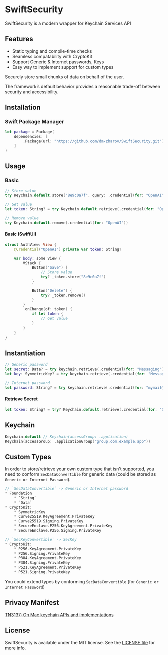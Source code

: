 # SwiftSecurity

SwiftSecurity is a modern wrapper for Keychain Services API

## Features

* Static typing and compile-time checks
* Seamless compatability with CryptoKit
* Support Generic & Internet passwords, Keys
* Easy way to implement support for custom types

Securely store small chunks of data on behalf of the user.

The framework’s default behavior provides a reasonable trade-off between security and accessibility.

## Installation

### Swift Package Manager

```swift
let package = Package(
    dependencies: [
        .Package(url: "https://github.com/dm-zharov/SwiftSecurity.git")
    ]
)
```

## Usage

### Basic

```swift
// Store value
try Keychain.default.store("8e9c0a7f", query: .credential(for: "OpenAI"))

// Get value
let token: String? = try Keychain.default.retrieve(.credential(for: "OpenAI"))

// Remove value
try Keychain.default.remove(.credential(for: "OpenAI"))
```

#### Basic (SwiftUI)

```swift
struct AuthView: View {
    @Credential("OpenAI") private var token: String?

    var body: some View {
        VStack {
            Button("Save") {
                // Store value
                try? _token.store("8e9c0a7f")
            }

            Button("Delete") {
                try? _token.remove()
            }
        }
        .onChange(of: token) {
            if let token {
                // Get value
            }
        }
    }
} 
```

## Instantiation

```swift
// Generic password
let secret: Data? = try keychain.retrieve(.credential(for: "Messaging"))
let key: SymmetricKey? = try keychain.retrieve(.credential(for: "Messaging"))

// Internet password
let password: String? = try keychain.retrieve(.credential(for: "mymail@gmail.com", space: .server("http://google.com")))
```

#### Retrieve Secret

```swift
let token: String? = try? Keychain.default.retrieve(.credential(for: "OpenAI"))
```

## Keychain

```swift
Keychain.default // Keychain(accessGroup: .application)
Keychain(accessGroup: .applicationGroup("group.com.example.app"))
```

## Custom Types

In order to store/retrieve your own custom type that isn't supported, you need to conform `SecDataConvertible` for generic data (could be stored as `Generic or Internet Password`).

```swift
// `SecDataConvertible` -> Generic or Internet password
* Foundation
    * `String`
    * `Data`
* CryptoKit: 
    * SymmetricKey
    * Curve25519.KeyAgreement.PrivateKey
    * Curve25519.Signing.PrivateKey
    * SecureEnclave.P256.KeyAgreement.PrivateKey
    * SecureEnclave.P256.Signing.PrivateKey

// `SecKeyConvertible` -> SecKey
* CryptoKit:
    * P256.KeyAgreement.PrivateKey
    * P256.Signing.PrivateKey
    * P384.KeyAgreement.PrivateKey
    * P384.Signing.PrivateKey
    * P521.KeyAgreement.PrivateKey
    * P521.Signing.PrivateKey
```

You could extend types by conforming `SecDataConvertible` (for `Generic or Internet Password`)

## Privacy Manifest

[TN3137: On Mac keychain APIs and implementations](https://developer.apple.com/documentation/technotes/tn3137-on-mac-keychains)

## License

SwiftSecurity is available under the MIT license. See the [LICENSE file](https://github.com/dm-zharov/SwiftSecurity/blob/master/LICENSE) for more info.
